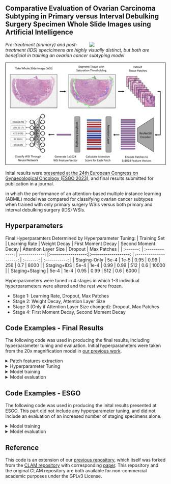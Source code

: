 ## Comparative Evaluation of Ovarian Carcinoma Subtyping in Primary versus Interval Debulking Surgery Specimen Whole Slide Images using Artificial Intelligence
<img src="CISTIB logo.png" align="right" width="240"/>

*Pre-treatment (primary) and post-treatment (IDS) specicimens are highly visually distinct, but both are beneficial in training an ovarian cancer subtyping model*

<img src="ABMILarchitecture-min.png" align="centre" width="900"/>

Inital results were [presented at the 24th European Congress on Gynaecological Oncology (ESGO 2023)](https://ijgc.bmj.com/content/33/Suppl_3/A429.abstract), and final results submitted for publication in a journal.  

in which the performance of an attention-based multiple instance learning (ABMIL) model was compared for classifying ovarian cancer subtypes when trained with only primary surgery WSIs versus both primary and interval debulking surgery (IDS) WSIs. 

## Hyperparameters
Final Hyperparamters Determined by Hyperparameter Tuning: 
| Training Set | Learning Rate | Weight Decay | First Moment Decay | Second Moment Decay | Attention Layer Size | Dropout | Max Patches |
| :-------: | :-------------: | :------------: |:------------------:|:-------------------: | :--------------------: | :-------: | :-----------: |
| Staging-Only    | 5e-4          | 1e-5         |        0.95        | 0.99                | 256                  | 0.7     | 8000       |
| Staging+IDS     | 5e-4          | 1e-4         |        0.99        | 0.99                | 512                  | 0.6     | 10000       |
| Staging+Staging | 5e-4          | 1e-4         |        0.95        | 0.99                | 512                  | 0.6     | 6000        |

Hyperparameters were tuned in 4 stages in which 1-3 individual hyperparameters were altered and the rest were frozen.
- Stage 1: Learning Rate, Dropout, Max Patches
- Stage 2: Weight Decay, Attention Layer Size
- Stage 3 (Only if Attention Layer Size changed): Dropout, Max Patches
- Stage 4: First Moment Decay, Second Moment Decay

## Code Examples - Final Results
The following code was used in producing the final results, including hyperparameter tuning and evaluation. Initial hyperparameters were taken from the 20x magnification model in [our previous work](https://github.com/scjjb/Ovarian_Subtype_Mags). 

<details>
<summary>
Patch features extraction
</summary>
We segmented tissue using saturation thresholding and extracted non-overlapping 512x512 tissue regions at 40x magnification. We then downsampled these to 256x256 patches at 20x magnification and extracted [1,1024] features from each patch using a ResNet50 encoder pretrained on ImageNet:

``` shell
## 40x 256x256 patches for use in 40x experiments
python create_patches_fp.py --source "/mnt/data/Katie_WSI/edrive" --save_dir "/mnt/results/patches/ovarian_leeds_mag40x_patch512_DGX_fp" --patch_size 512 --step_size 512 --seg --patch --stitch 	
python extract_features_fp.py --hardware DGX --custom_downsample 2 --model_type 'resnet50' --data_h5_dir "/mnt/results/patches/ovarian_leeds_mag40x_patch512_DGX_fp" --data_slide_dir "/mnt/data/Katie_WSI/edrive" --csv_path "dataset_csv/set_edrivepatches_ESGO_train_staging.csv" --feat_dir "/mnt/results/features/ovarian_leeds_resnet50_20x_features_DGX" --batch_size 32 --slide_ext .svs 
``` 
</details>


<details>
<summary>
Hyperparameter Tuning
</summary>
Models were tuned using configurations in the folder "tuning_configs", with a separate call used for each of the five cross-validation folds to allow for parallelisation:

``` shell
## Staging+IDS tuning first stage first fold
python main.py --tuning --hardware DGX --tuning_output_file /mnt/results/tuning_results/stagingplusIDS_updated_firsttuning_fold0.csv --min_epochs 0 --early_stopping --num_tuning_experiments 1 --split_dir "esgo_all_5fold_100" --k 1 --results_dir /mnt/results --exp_code stagingplusIDS_updated_1thtuning_fold0 --subtyping --weighted_sample --bag_loss balanced_ce --no_inst_cluster --task ovarian_5class --max_epochs 150 --model_type clam_sb --subtyping --csv_path 'dataset_csv/ESGO_train_all.csv' --data_root_dir "/mnt/results/features" --features_folder "ovarian_leeds_resnet50_20x_features_DGX" --tuning_config_file tuning_configs/esgo_stagingonly_updated_resnet50_20x_config1.txt
```

After running all folds for a given magnification and tuning stage, the validation set balanced cross-entropy loss values were summarised into a csv for analysis:

``` shell
python combine_results.py --file_base_name "/mnt/results/tuning_results/stagingplusIDS_updated_firsttuning"
```

</details>

<details>
<summary>
Model training
</summary>
The best model for each training set from hyperparameter tuning was trained:

``` shell
## Staging+IDS
python main.py --hardware DGX --min_epochs 0 --early_stopping --drop_out 0.6 --lr 0.0005 --reg 0.0001 --max_patches_per_slide 10000 --beta1 0.99 --beta2 0.99 --eps 1e-8 --split_dir "esgo_all_5fold_100" --k 5 --results_dir /mnt/results --exp_code stagingplusids_updated_bestfromtuning_drop6_lr0005_reg0001_small_patch10000 --subtyping --weighted_sample --bag_loss balanced_ce --no_inst_cluster --task ovarian_5class --max_epochs 1000 --model_type clam_sb --model_size small --subtyping --csv_path 'dataset_csv/ESGO_train_all.csv' --data_root_dir "/mnt/results/features" --features_folder "ovarian_leeds_resnet50_20x_features_DGX"
```

</details>

<details>
<summary>
Model evaluation
</summary>
The models were evaluated on the test sets of the five-fold cross validation with 5000 iterations of bootstrapping:

``` shell
python eval.py --drop_out 0.6 --model_size small --models_exp_code stagingplusids_updated_bestfromtuning_drop6_lr0005_reg0001_small_patch10000_s1 --save_exp_code stagingplusids_updated_bestfromtuning_drop6_lr0005_reg0001_small_patch10000_bootstrapping --task ovarian_5class --model_type clam_sb --results_dir /mnt/results --data_root_dir "/mnt/results/features" --k 5 --features_folder "ovarian_leeds_resnet50_20x_features_DGX" --csv_path 'dataset_csv/ESGO_train_all.csv'
python bootstrapping.py --num_classes 5 --model_names stagingplusids_updated_bestfromtuning_drop6_lr0005_reg0001_small_patch10000_bootstrapping --bootstraps 5000 --run_repeats 1 --folds 5
```

The models were also evaluated on the balanced hold-out test set with 5000 iterations of bootstrapping:
``` shell
python eval.py --drop_out 0.6 --model_size small --models_exp_code stagingplusids_updated_bestfromtuning_drop6_lr0005_reg0001_small_patch10000_s1 --save_exp_code stagingplusids_updated_bestfromtuning_drop6_lr0005_reg0001_small_patch10000_testset_bootstrapping --task ovarian_5class --model_type clam_sb --results_dir /mnt/results --data_root_dir "/mnt/results/features" --k 5 --features_folder "ovarian_leeds_resnet50_20x_features_DGX" --csv_path 'dataset_csv/ESGO_test_set.csv' --split_dir splits/esgo_test_splits
python bootstrapping.py --num_classes 5 --model_names stagingplusids_updated_bestfromtuning_drop6_lr0005_reg0001_small_patch10000_testset_bootstrapping --bootstraps 5000 --run_repeats 1 --folds 5
```

</details>

## Code Examples - ESGO
The following code was used in producing the inital results presented at ESGO. This part did not include any hyperparameter tuning, and did not include an evaluation of an increased number of staging specimens alone. 

<details>
<summary>
Model training
</summary>

Primary surgery specimens only
``` shell
python main.py --hardware PC --min_epochs 0 --early_stopping --drop_out 0.75 --lr 0.0001 --reg 0.0001 --max_patches_per_slide 5000 --split_dir "esgo_staging_alltrain_100" --k 1 --results_dir results --exp_code esgo_staging_drop75lr0001reg0001_5000patches_ABMILsb_ce_802000split --weighted_sample --bag_loss ce --no_inst_cluster --task ovarian_5class --max_epochs 200 --model_type clam_sb --model_size small --log_data --subtyping --csv_path 'dataset_csv/ESGO_train_staging.csv' --data_root_dir "../mount_i/features" --features_folder "ovarian_dataset_features_256_patches_20x"
```

Primary surgery plus IDS specimens
``` shell
python main.py --hardware PC --min_epochs 0 --early_stopping --drop_out 0.75 --lr 0.0001 --reg 0.0001 --max_patches_per_slide 5000 --split_dir "esgo_all_alltrain_100" --k 1 --results_dir results --exp_code esgo_all_drop75lr0001reg0001_5000patches_ABMILsb_ce_802000split_plusidstraining --weighted_sample --bag_loss ce --no_inst_cluster --task ovarian_5class --max_epochs 200 --model_type clam_sb --model_size small --log_data --subtyping --csv_path 'dataset_csv/ESGO_train_all.csv' --data_root_dir "../mount_i/features" --features_folder "ovarian_dataset_features_256_patches_20x"
```
</details>

<details>
<summary>
Model evaluation
</summary>

Primary surgery specimens only
``` shell
python eval.py --drop_out 0.75 --model_size small --models_exp_code esgo_staging_drop75lr0001reg0001_5000patches_ABMILsb_ce_802000split_s1 --save_exp_code esgo_staging_drop75lr0001reg0001_5000patches_ABMILsb_ce_802000split_bootstrapping --task ovarian_5class --model_type clam_sb --results_dir results --data_root_dir "../mount_i/features" --fold 100 --features_folder "ovarian_dataset_features_256_patches_20x" --csv_path 'dataset_csv/ESGO_test_set.csv'
python bootstrapping.py --num_classes 5 --model_names esgo_staging_drop75lr0001reg0001_5000patches_ABMILsb_ce_802000split_bootstrapping --bootstraps 100000 --run_repeats 1 --folds 1
```

Primary surgery plus IDS specimens
``` shell
python eval.py --drop_out 0.75 --model_size small --models_exp_code esgo_all_drop75lr0001reg0001_5000patches_ABMILsb_ce_802000split_plusidstraining_s1 --save_exp_code esgo_all_drop75lr0001reg0001_5000patches_ABMILsb_ce_802000split_plusidstraining_bootstrapping --task ovarian_5class --model_type clam_sb --results_dir results --data_root_dir "../mount_i/features" --fold 100 --features_folder "ovarian_dataset_features_256_patches_20x" --csv_path 'dataset_csv/ESGO_test_set.csv'
python bootstrapping.py --num_classes 5 --model_names esgo_all_drop75lr0001reg0001_5000patches_ABMILsb_ce_802000split_plusidstraining_bootstrapping --bootstraps 100000 --run_repeats 1 --folds 1
```

</details>

## Reference
This code is an extension of our [previous repository](https://github.com/scjjb/DRAS-MIL), which itself was forked from the [CLAM repository](https://github.com/mahmoodlab/CLAM) with corresponding [paper](https://www.nature.com/articles/s41551-020-00682-w). This repository and the original CLAM repository are both available for non-commercial academic purposes under the GPLv3 License.
